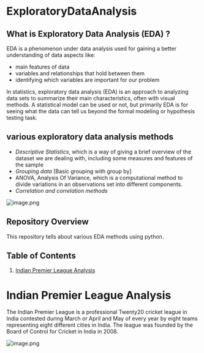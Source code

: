 
# ExploratoryDataAnalysis


## What is Exploratory Data Analysis (EDA) ?
EDA is a phenomenon under data analysis used for gaining a better understanding of data aspects like:
- main features of data
- variables and relationships that hold between them
- identifying which variables are important for our problem

In statistics, exploratory data analysis (EDA) is an approach to analyzing data sets to summarize their main characteristics, often with visual methods. A statistical model can be used or not, but primarily EDA is for seeing what the data can tell us beyond the formal modeling or hypothesis testing task.

## various exploratory data analysis methods
- *Descriptive Statistics*, which is a way of giving a brief overview of the dataset we are dealing with, including some measures and features of the sample
- *Grouping data* [Basic grouping with group by]
- ANOVA, Analysis Of Variance, which is a computational method to divide variations in an observations set into different components.
- *Correlation and correlation methods*


![image.png](https://upload.wikimedia.org/wikipedia/commons/thumb/b/ba/Data_visualization_process_v1.png/350px-Data_visualization_process_v1.png)


## Repository Overview
This repository tells about various EDA methods using python.

## Table of Contents
1. [Indian Premier League Analysis](#section1)<br>


<a id=section1></a>
# Indian Premier League Analysis
The Indian Premier League is a professional Twenty20 cricket league in India contested during March or April and May of every year by eight teams representing eight different cities in India. The league was founded by the Board of Control for Cricket in India in 2008.


![image.png](https://i.pinimg.com/originals/f0/fa/45/f0fa452ce5ec464e6f6539b36d308b82.jpg)
